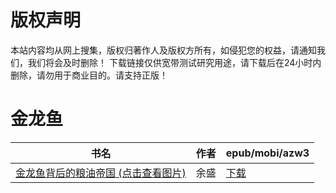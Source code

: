 # 版权声明

本站内容均从网上搜集，版权归著作人及版权方所有，如侵犯您的权益，请通知我们，我们将会及时删除！ 下载链接仅供宽带测试研究用途，请下载后在24小时内删除，请勿用于商业目的。请支持正版！

# 金龙鱼

| 书名 | 作者 | epub/mobi/azw3 |
| --- | --- | --- |
| [金龙鱼背后的粮油帝国 (点击查看图片)](https://www.dushupai.com/attachment/2024/06/07/420cb9f46f2347de.jpg) | 余盛 | [下载](https://url89.ctfile.com/f/31084289-1357039426-863024?p=8866) |
